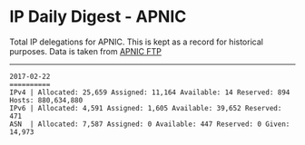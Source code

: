 # IP Daily Digest - APNIC

Total IP delegations for APNIC. This is kept as a record for historical purposes. Data is taken from [APNIC FTP](https://ftp.apnic.net/)

---

```
2017-02-22
==========
IPv4 | Allocated: 25,659 Assigned: 11,164 Available: 14 Reserved: 894 Hosts: 880,634,880
IPv6 | Allocated: 4,591 Assigned: 1,605 Available: 39,652 Reserved: 471
ASN  | Allocated: 7,587 Assigned: 0 Available: 447 Reserved: 0 Given: 14,973
```
